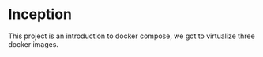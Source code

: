 # Inception

This project is an introduction to docker compose, we got to virtualize three docker images. 
